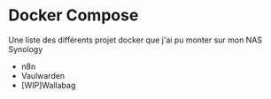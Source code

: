 # Docker Compose

Une liste des différents projet docker que j'ai pu monter sur mon NAS Synology 

- n8n
- Vaulwarden
- [WIP]Wallabag

